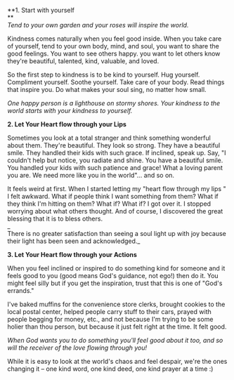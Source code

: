 **1\. Start with yourself  
**  
_Tend to your own garden and your roses will inspire the world._  
  
Kindness comes naturally when you feel good inside. When you take care of yourself, tend to your own body, mind, and soul, you want to share the good feelings. You want to see others happy. you want to let others know they're beautiful, talented, kind, valuable, and loved.  
  
So the first step to kindness is to be kind to yourself. Hug yourself. Compliment yourself. Soothe yourself. Take care of your body. Read things that inspire you. Do what makes your soul sing, no matter how small.  
  
_One happy person is a lighthouse on stormy shores. Your kindness to the world starts with your kindness to yourself._  
  
**2\. Let Your Heart flow through your Lips**  
  
Sometimes you look at a total stranger and think something wonderful about them. They're beautiful. They look so strong. They have a beautiful smile. They handled their kids with such grace. If inclined, speak up. Say, "I couldn't help but notice, you radiate and shine. You have a beautiful smile. You handled your kids with such patience and grace! What a loving parent you are. We need more like you in the world"... and so on.  
  
It feels weird at first. When I started letting my "heart flow through my lips " I felt awkward. What if people think I want something from them? What if they think I'm hitting on them? What if? What if? I got over it. I stopped worrying about what others thought. And of course, I discovered the great blessing that it is to bless others.  
_  
There is no greater satisfaction than seeing a soul light up with joy because their light has been seen and acknowledged._  
  
**3\. Let Your Heart flow through your Actions**  
  
When you feel inclined or inspired to do something kind for someone and it feels good to you (good means God's guidance, not ego!) then do it. You might feel silly but if you get the inspiration, trust that this is one of "God's errands."  
  
I've baked muffins for the convenience store clerks, brought cookies to the local postal center, helped people carry stuff to their cars, prayed with people begging for money, etc., and not because I'm trying to be some holier than thou person, but because it just felt right at the time. It felt good.  
  
_When God wants you to do something you'll feel good about it too, and so will the receiver of the love flowing through you!_  

While it is easy to look at the world's chaos and feel despair, we're the ones changing it – one kind word, one kind deed, one kind prayer at a time :)